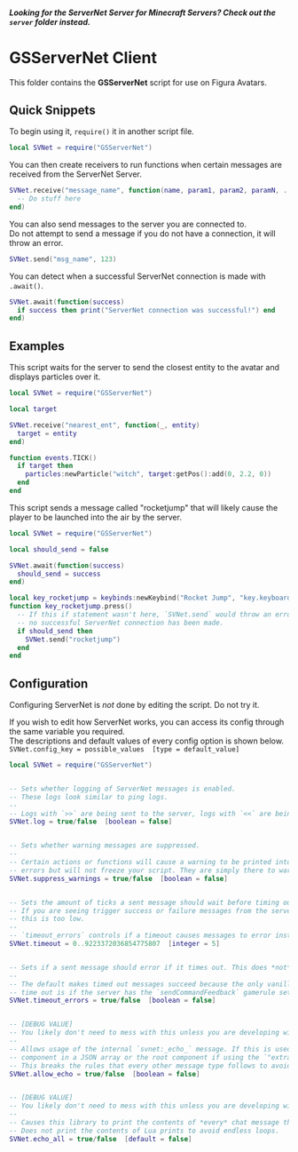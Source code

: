 ##### Looking for the ServerNet Server for Minecraft Servers? Check out the `server` folder instead.

# GSServerNet Client
This folder contains the **GSServerNet** script for use on Figura Avatars.

## Quick Snippets

To begin using it, `require()` it in another script file.
```lua
local SVNet = require("GSServerNet")
```

You can then create receivers to run functions when certain messages are received from the ServerNet Server.
```lua
SVNet.receive("message_name", function(name, param1, param2, paramN, ...)
  -- Do stuff here
end)
```

You can also send messages to the server you are connected to.  
Do not attempt to send a message if you do not have a connection, it will throw an error.
```lua
SVNet.send("msg_name", 123)
```

You can detect when a successful ServerNet connection is made with `.await()`.
```lua
SVNet.await(function(success)
  if success then print("ServerNet connection was successful!") end
end)
```

## Examples
This script waits for the server to send the closest entity to the avatar and displays particles over it.
```lua
local SVNet = require("GSServerNet")

local target

SVNet.receive("nearest_ent", function(_, entity)
  target = entity
end)

function events.TICK()
  if target then
    particles:newParticle("witch", target:getPos():add(0, 2.2, 0))
  end
end
```

This script sends a message called "rocketjump" that will likely cause the player to be launched into the air by the
server.
```lua
local SVNet = require("GSServerNet")

local should_send = false

SVNet.await(function(success)
  should_send = success
end)

local key_rocketjump = keybinds:newKeybind("Rocket Jump", "key.keyboard.g")
function key_rocketjump.press()
  -- If this if statement wasn't here, `SVNet.send` would throw an error if
  -- no successful ServerNet connection has been made.
  if should_send then
    SVNet.send("rocketjump")
  end
end
```

## Configuration
Configuring ServerNet is *not* done by editing the script. Do not try it.

If you wish to edit how ServerNet works, you can access its config through the same variable you required.  
The descriptions and default values of every config option is shown below.  
`SVNet.config_key = possible_values  [type = default_value]`
```lua
local SVNet = require("GSServerNet")


-- Sets whether logging of ServerNet messages is enabled.
-- These logs look similar to ping logs.
--
-- Logs with `>>` are being sent to the server, logs with `<<` are being received from the server.
SVNet.log = true/false  [boolean = false]


-- Sets whether warning messages are suppressed.
--
-- Certain actions or functions will cause a warning to be printed into chat. These are similar to
-- errors but will not freeze your script. They are simply there to warn you of an issue.
SVNet.suppress_warnings = true/false  [boolean = false]


-- Sets the amount of ticks a sent message should wait before timing out and resolving.
-- If you are seeing trigger success or failure messages from the server in the in-game chat then
-- this is too low.
--
-- `timeout_errors` controls if a timeout causes messages to error instead of succeeding.
SVNet.timeout = 0..9223372036854775807  [integer = 5]


-- Sets if a sent message should error if it times out. This does *not* cause Lua errors.
--
-- The default makes timed out messages succeed because the only vanilla reason a message would
-- time out is if the server has the `sendCommandFeedback` gamerule set to `false`.
SVNet.timeout_errors = true/false  [boolean = false]


-- [DEBUG VALUE]
-- You likely don't need to mess with this unless you are developing with ServerNet.
--
-- Allows usage of the internal `svnet:_echo_` message. If this is used, it *must* be the first
-- component in a JSON array or the root component if using the `"extra"` tag.
-- This breaks the rules that every other message type follows to avoid its accidental usage.
SVNet.allow_echo = true/false  [boolean = false]


-- [DEBUG VALUE]
-- You likely don't need to mess with this unless you are developing with ServerNet.
--
-- Causes this library to print the contents of *every* chat message the client receives.
-- Does not print the contents of Lua prints to avoid endless loops.
SVNet.echo_all = true/false  [default = false]
```
